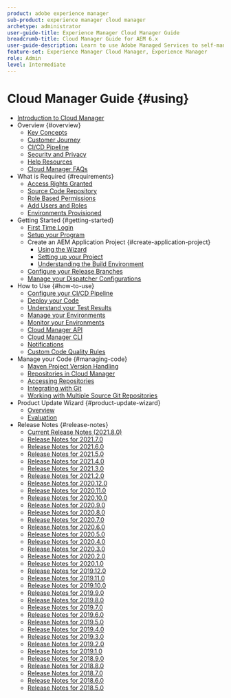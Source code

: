 ```yaml
---
product: adobe experience manager
sub-product: experience manager cloud manager
archetype: administrator
user-guide-title: Experience Manager Cloud Manager Guide
breadcrumb-title: Cloud Manager Guide for AEM 6.x
user-guide-description: Learn to use Adobe Managed Services to self-manage Experience Manager in the cloud.
feature-set: Experience Manager Cloud Manager, Experience Manager
role: Admin
level: Intermediate
---
```


# Cloud Manager Guide {#using}

+ [Introduction to Cloud Manager](introduction-to-cloud-manager.md)
+ Overview {#overview}
  + [Key Concepts](key-concepts.md)
  + [Customer Journey](customer-journey.md)
  + [CI/CD Pipeline](ci-cd-pipeline.md)
  + [Security and Privacy](security-and-privacy.md)
  + [Help Resources](help-resources.md)
  + [Cloud Manager FAQs](cloud-manager-faqs.md)
+ What is Required {#requirements}
  + [Access Rights Granted](access-rights-granted.md)
  + [Source Code Repository](source-code-repository.md)
  + [Role Based Permissions](role-based-permissions.md)
  + [Add Users and Roles](setting-up-users-and-roles.md)
  + [Environments Provisioned](environments-provisioned.md)
+ Getting Started {#getting-started}
  + [First Time Login](first-time-login.md)
  + [Setup your Program](setting-up-program.md)
  + Create an AEM Application Project {#create-application-project}
    + [Using the Wizard](using-the-wizard.md)
    + [Setting up your Project](setting-up-project.md)
    + [Understanding the Build Environment](build-environment-details.md)
  + [Configure your Release Branches](configure-your-release-branches.md)
  + [Manage your Dispatcher Configurations](dispatcher-configurations.md)
+ How to Use {#how-to-use}
  + [Configure your CI/CD Pipeline](configuring-pipeline.md)
  + [Deploy your Code](deploying-code.md)
  + [Understand your Test Results](understand-your-test-results.md)
  + [Manage your Environments](manage-your-environment.md)
  + [Monitor your Environments](monitor-your-environments.md)
  + [Cloud Manager API](https://www.adobe.io/apis/experiencecloud/cloud-manager/docs.html)
  + [Cloud Manager CLI](https://github.com/adobe/aio-cli-plugin-cloudmanager/blob/main/README.md)
  + [Notifications](notifications.md)
  + [Custom Code Quality Rules](custom-code-quality-rules.md)
+ Manage your Code {#managing-code}
  + [Maven Project Version Handling](activating-maven-project.md)
  + [Repositories in Cloud Manager](cloud-manager-repositories.md)
  + [Accessing Repositories](accessing-repos.md)
  + [Integrating with Git](setup-cloud-manager-git-integration.md)
  + [Working with Multiple Source Git Repositories](/help/using/working-with-multiple-source-git-repos.md)
+ Product Update Wizard {#product-update-wizard}
  + [Overview](overview-productupdate-wizard.md)
  + [Evaluation](evaluation.md)
+ Release Notes {#release-notes}
  + [Current Release Notes (2021.8.0)](release-notes-current.md)
  + [Release Notes for 2021.7.0](release-notes-2021-7-0.md)
  + [Release Notes for 2021.6.0](release-notes-2021-6-0.md)
  + [Release Notes for 2021.5.0](release-notes-2021-5-0.md)
  + [Release Notes for 2021.4.0](release-notes-2021-4-0.md)
  + [Release Notes for 2021.3.0](release-notes-2021-3-0.md)
  + [Release Notes for 2021.2.0](release-notes-2021-2-0.md)
  + [Release Notes for 2020.12.0](release-notes-2020-12-0.md)
  + [Release Notes for 2020.11.0](release-notes-2020-11-0.md)
  + [Release Notes for 2020.10.0](release-notes-2020-10-0.md)
  + [Release Notes for 2020.9.0](release-notes-2020-9-0.md)
  + [Release Notes for 2020.8.0](release-notes-2020-8-0.md)
  + [Release Notes for 2020.7.0](release-notes-2020-7-0.md)
  + [Release Notes for 2020.6.0](release-notes-2020-6-0.md)
  + [Release Notes for 2020.5.0](release-notes-2020-5-0.md)
  + [Release Notes for 2020.4.0](release-notes-2020-4-0.md)
  + [Release Notes for 2020.3.0](release-notes-2020-3-0.md)
  + [Release Notes for 2020.2.0](release-notes-2020-2-0.md)
  + [Release Notes for 2020.1.0](release-notes-2020-1-0.md)
  + [Release Notes for 2019.12.0](release-notes-2019-12-0.md)
  + [Release Notes for 2019.11.0](release-notes-2019-11-0.md)
  + [Release Notes for 2019.10.0](release-notes-2019-10-0.md)
  + [Release Notes for 2019.9.0](release-notes-2019-9-0.md)
  + [Release Notes for 2019.8.0](release-notes-2019-8-0.md)
  + [Release Notes for 2019.7.0](release-notes-2019-7-0.md)
  + [Release Notes for 2019.6.0](release-notes-2019-6-0.md)
  + [Release Notes for 2019.5.0](release-notes-2019-5-0.md)
  + [Release Notes for 2019.4.0](release-notes-2019-4-0.md)
  + [Release Notes for 2019.3.0](release-notes-2019-3-0.md)
  + [Release Notes for 2019.2.0](release-notes-2019-2-0.md)
  + [Release Notes for 2019.1.0](release-notes-2019-1-0.md)
  + [Release Notes for 2018.9.0](release-notes-2018-9-0.md)
  + [Release Notes for 2018.8.0](release-notes-2018-8-0.md)
  + [Release Notes for 2018.7.0](release-notes-2018-7-0.md)
  + [Release Notes for 2018.6.0](release-notes-2018-6-0.md)
  + [Release Notes for 2018.5.0](release-notes-2018-5-0.md)

